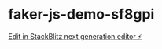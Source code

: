 # faker-js-demo-sf8gpi

[Edit in StackBlitz next generation editor ⚡️](https://stackblitz.com/~/github.com/wuchao288/faker-js-demo-sf8gpi)